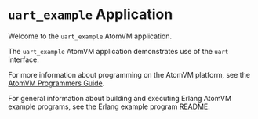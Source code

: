 <!---
  Copyright 2023 Fred Dushin <fred@dushin.net>

  SPDX-License-Identifier: Apache-2.0 OR LGPL-2.1-or-later
-->

# `uart_example` Application

Welcome to the `uart_example` AtomVM application.

The `uart_example` AtomVM application demonstrates use of the `uart` interface.

For more information about programming on the AtomVM platform, see the [AtomVM Programmers Guide](https://doc.atomvm.org/latest/programmers-guide.html).

For general information about building and executing Erlang AtomVM example programs, see the Erlang example program [README](../README.md).
